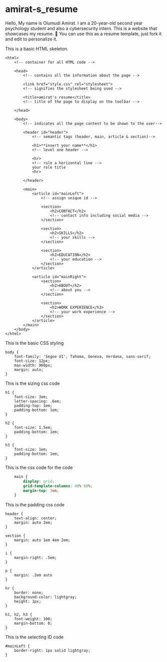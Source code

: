# amirat-s_resume
Hello, My name is Olumudi Amirat. I am a 20-year-old second year psychology student and also a cybersecurity intern. This is a website that showcases my resume.  🙂 You can use this as a resume template, just fork it and edit to personalize it.


This is a basic HTML skeleton.
```
<html>
    <!-- container for all HTML code -->

	<head>
        <!-- contains all the information about the page -->

		<link href="style.css" rel="stylesheet">
        <!-- signifies the stylesheet being used -->

		<title>amirat's resume</title>
        <!-- title of the page to display on the toolbar -->

	</head>

	<body>
        <!-- indicates all the page content to be shown to the user-->

		<header id="header">
			<!-- semantic tags (header, main, article & section)-->

			<h1>**insert your name**</h1>
            <!-- level one header -->

			<hr>
            <!-- rule a horizontal line -->
			your role title
			<hr>

		</header>

		<main>
			<article id="mainLeft">
                <!-- assign unique id -->

				<section>
					<h2>CONTACT</h2>
					<!-- contact info including social media -->
				</section>

				<section>
					<h2>SKILLS</h2>
					<!-- your skills -->
				</section>

				<section>
					<h2>EDUCATION</h2>
					<!-- your education -->
				</section>            
			</article>

			<article id="mainRight">
				<section>
					<h2>ABOUT</h2>
					<!-- about you -->
				</section>
                
				<section>
					<h2>WORK EXPERIENCE</h2>
					<!-- your work experience -->
				</section>
			</article>
		</main>
	</body>
</html>
```

This is the basic CSS styling
```
body {
    font-family: 'Segoe UI', Tahoma, Geneva, Verdana, sans-serif;
    font-size: 12px;
    max-width: 960px;
    margin: auto;
}
```

This is the sizing css code
```
h1 {
    font-size: 3em;
    letter-spacing: .6em;
    padding-top: 1em;
    padding-bottom: 1em;
}

h2 {
    font-size: 1.5em;
    padding-bottom: 1em;
}

h3 {
    font-size: 1em;
    padding-bottom: 1em;
}
```

This is the css code for the code
```css
    main { 
        display: grid;
        grid-template-columns: 40% 60%;
        margin-top: 3em;
    }
```
This is the padding css code
```
header {
    text-align: center;
    margin: auto 2em;
}

section {
    margin: auto 1em 4em 2em;
}

i {
    margin-right: .5em;
}

p {
    margin: .2em auto
}

hr {
    border: none;
    background-color: lightgray;
    height: 1px;
}

h1, h2, h3 {
    font-weight: 100;
    margin-bottom: 0;
}
```

This is the selecting ID code
```
#mainLeft {
    border-right: 1px solid lightgray;
}
```